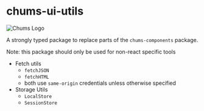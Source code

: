 # chums-ui-utils
![Chums Logo](https://intranet.chums.com/images/chums/chums-badge-120x120.png)

A strongly typed package to replace parts of the `chums-components` package.

Note: this package should only be used for non-react specific tools

* Fetch utils
  * `fetchJSON`
  * `fetchHTML`
  * both use `same-origin` credentials unless otherwise specified
* Storage Utils
  * `LocalStore`
  * `SessionStore`
